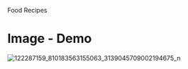 Food Recipes
# Image - Demo
![122287159_810183563155063_3139045709002194675_n](https://user-images.githubusercontent.com/34298044/97102062-e6716100-16d4-11eb-85ef-7c1b11addea9.png)
